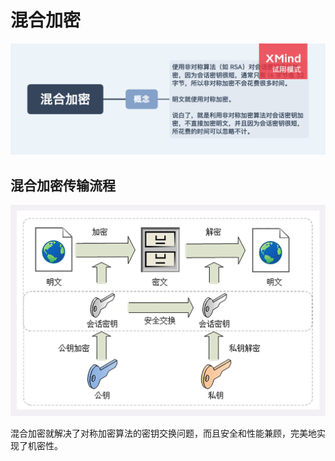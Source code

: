 # 混合加密

<img src="../../../思维导图/混合加密.png">

## 混合加密传输流程

<img src="../assets/混合加密.png">

混合加密就解决了对称加密算法的密钥交换问题，而且安全和性能兼顾，完美地实现了机密性。
